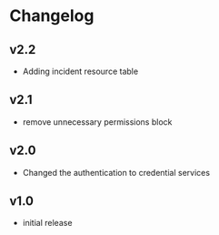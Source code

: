 # Changelog

## v2.2

- Adding incident resource table

## v2.1

- remove unnecessary permissions block

## v2.0

- Changed the authentication to credential services

## v1.0

- initial release
